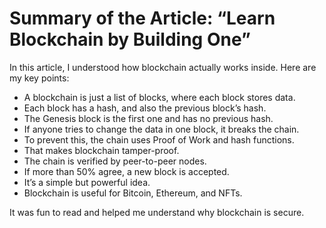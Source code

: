 # Summary of the Article: “Learn Blockchain by Building One”

In this article, I understood how blockchain actually works inside. Here are my key points:

- A blockchain is just a list of blocks, where each block stores data.
- Each block has a hash, and also the previous block’s hash.
- The Genesis block is the first one and has no previous hash.
- If anyone tries to change the data in one block, it breaks the chain.
- To prevent this, the chain uses Proof of Work and hash functions.
- That makes blockchain tamper-proof.
- The chain is verified by peer-to-peer nodes.
- If more than 50% agree, a new block is accepted.
- It’s a simple but powerful idea.
- Blockchain is useful for Bitcoin, Ethereum, and NFTs.

It was fun to read and helped me understand why blockchain is secure.
